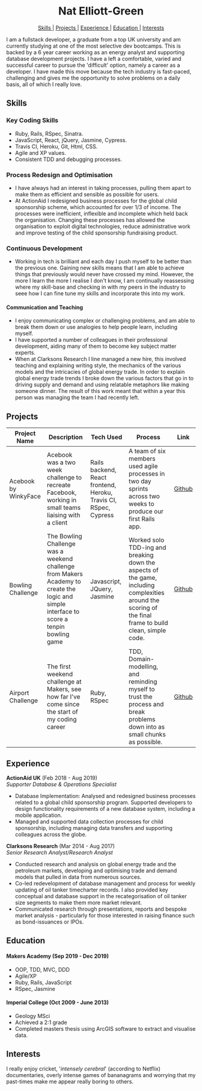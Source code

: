 <h1 align="center"> Nat Elliott-Green </h1>

<div align="center">

[Skills ](#skills) | 
[Projects ](#projects) |
[Experience ](#experience) | 
[Education ](#education) | 
[Interests ](#interests)

</div>

I am a fullstack developer, a graduate from a top UK university and am currently studying at one of the most selective dev bootcamps. This is backed by a 6 year career working as an energy analyst and supporting database development projects. I have a left a comfortable, varied and successful career to pursue the 'difficult' option, namely a career as a developer. I have made this move because the tech industry is fast-paced, challenging and gives me the opportunity to solve problems on a daily basis, all of which I really love.

## Skills

### Key Coding Skills

* Ruby, Rails, RSpec, Sinatra.
* JavaScript, React, jQuery, Jasmine, Cypress.
* Travis CI, Heroku, Git, Html, CSS.
* Agile and XP values.
* Consistent TDD and debugging processes.

### Process Redesign and Optimisation

- I have always had an interest in taking processes, pulling them apart to make them as efficient and sensible as possible for users.
- At ActionAid I redesigned business processes for the global child sponsorship scheme, which accounted for over 1/3 of income. The processes were inefficient, inflexible and incomplete which held back the organisation. Changing these processes has allowed the organisation to exploit digital technologies, reduce administrative work and improve testing of the child sponsorship fundraising product. 

### Continuous Development

- Working in tech is brilliant and each day I push myself to be better than the previous one. Gaining new skills means that I am able to achieve things that previously would never have crossed my mind. However, the more I learn the more I realise I don't know, I am continually reassessing where my skill-base and checking in with my peers in the industry to seee how I can fine tune my skills and incorporate this into my work.

#### Communication and Teaching

- I enjoy communicating complex or challenging problems, and am able to break them down or use analogies to help people learn, including myself.
- I have supported a number of colleagues in their professional development, aiding many of them to become key subject matter experts.
- When at Clarksons Research I line managed a new hire, this involved teaching and explaining writing style, the mechanics of the various models and the intricacies of global energy trade. In order to explain global energy trade trends I broke down the various factors that go in to driving supply and demand and using relatable metaphors like making someone dinner. The result of this work meant that within a year this person was managing the team I had recently left.

## Projects 

Project Name | Description | Tech Used | Process | Link
--- | --- | --- | --- | ---
Acebook by WinkyFace | Acebook was a two week challenge to recreate Facebook, working in small teams liaising with a client | Rails backend, React frontend, Heroku, Travis CI, RSpec, Cypress | A team of six members used agile processes in two day sprints across two weeks to produce our first Rails app. | [Github](https://github.com/nateg101/acebook-by-WinkyFace)
Bowling Challenge | The Bowling Challenge was a weekend challenge from Makers Academy to create the logic and simple interface to score a tenpin bowling game | Javascript, JQuery, Jasmine | Worked solo TDD-ing and breaking down the aspects of the game, including complexities around the scoring of the final frame to build clean, simple code. | [Github](https://github.com/nateg101/bowling-challenge/tree/master/jasmine/src)
Airport Challenge | The first weekend challenge at Makers, see how far I've come since the start of my coding career | Ruby, RSpec | TDD, Domain-modelling, and reminding myself to trust the process and break problems down into as small chunks as possible. | [Github](https://github.com/nateg101/airport_challenge)


## Experience

**ActionAid UK** (Feb 2018 - Aug 2019)    
*Supporter Database & Operations Specialist*  
- Database Implementation: Analysed and redesigned business processes related to a global child sponsorship program. Supported developers to design functionality requirements of a new database system, including a mobile application.
- Managed and supported data collection processes for child sponsorship, including managing data transfers and supporting colleagues across the globe.

**Clarksons Research** (Mar 2014 - Aug 2017)   
*Senior Research Analyst/Research Analyst*  
- Conducted research and analysis on global energy trade and the petroleum markets, developing and optimising trade and demand models that pulled in data from numerous sources.
- Co-led redevelopment of database management and process for weekly updating of oil tanker timecharter records. I also provided key conceptual and database support in the recategorisation of oil tanker size segments to make them more market relevant.
- Communicated research through presentations, reports and bespoke market analysis - particularly for those interested in raising finance such as bond-issuances or IPOs.

## Education

#### Makers Academy (Sep 2019 - Dec 2019)

- OOP, TDD, MVC, DDD
- Agile/XP
- Ruby, Rails, JavaScript
- RSpec, Jasmine

#### Imperial College (Oct 2009 - June 2013)

- Geology MSci
- Achieved a 2:1 grade
- Completed masters thesis using ArcGIS software to extract and visualise data.

## Interests

I really enjoy cricket, '*intensely cerebral*' (according to Netflix) documentaries, overly intense games of bananagrams and worrying that my past-times make me appear really boring to others.
